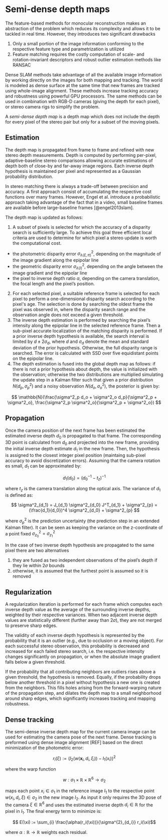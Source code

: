 # Semi-dense depth maps

The feature-based methods for monocular reconstruction makes an abstraction of the problem which reduces its complexity and allows it to be tackled in real time. However, they introduces two significant drawbacks

 1. Only a small portion of the image information conforming to the respective feature type and parametrization is utilized
 2. Feature matching requires the costly computation of scale- and rotation-invariant descriptors and robust outlier estimation methods like RANSAC

Dense SLAM methods take advantage of all the available image information by working directly on the images for both mapping and tracking. The world is modeled as dense surface at the same time that new frames are tracked using whole-image alignment. These methods increase tracking accuracy and robustness using powerful GPU processors. The same methods can be used in combination with RGB-D cameras (giving the depth for each pixel), or stereo camera rigs to simplify the problem.

A *semi-dense depth map* is a depth map which does not include the depth for every pixel of the stereo pair but only for a subset of the moving pixels.

## Estimation

The depth map is propagated from frame to frame and refined with new stereo depth measurements. Depth is computed by performing per-pixel, adaptive-baseline stereo comparisons allowing accurate estimations of depth both of close-by and far-away image regions. Each inverse depth hypothesis is maintained per pixel and represented as a Gaussian probability distribution.

In stereo matching there is always a trade-off between precision and accuracy. A first approach consist of accumulating the respective cost functions over many frames. However, Engel et al. introduce a probabilistic approach taking advantage of the fact that in a video, small baseline frames are available before large-baseline frames [@engel2013slam].

The depth map is updated as follows:

 1. A subset of pixels is selected for which the accuracy of a disparity search is sufficiently large. To achieve this goal three efficient local criteria are used to determine for which pixel a stereo update is worth the computational cost.

  * the photometric disparity error $\sigma^2_{\lambda(\xi,\pi)}$, depending on the magnitude of the image gradient along the epipolar line
  * the geometric disparity error $\sigma^2_{\lambda(I)}$, depending on the angle between the image gradient and the epipolar line
  * the pixel to inverse depth ratio $\alpha$, depending on the camera translation, the focal length and the pixel’s position.

 2. For each selected pixel, a suitable reference frame is selected for each pixel to perform a one-dimensional disparity search according to the pixel's age. The selection is done by searching the oldest frame the pixel was observed in, where the disparity search range and the observation angle does not exceed a given threshold.
 3. The inverse depth estimation is performed by searching the pixel’s intensity along the epipolar line in the selected reference frame. Then a sub-pixel accurate localization of the matching disparity is performed. If a prior inverse depth hypothesis is available, the search interval is limited by $d ± 2 \sigma_d$, where $d$ and $\sigma_d$ denote the mean and standard deviation of the prior hypothesis. Otherwise, the full disparity range is searched. The error is calculated with SSD over five equidistant points on the epipolar line.
 4. The depth estimation is fused into the global depth map as follows: if there is not a prior hypothesis about depth, the value is initialized with the observation; otherwise the two distributions are multiplied simulating the update step in a Kalman filter such that given a prior distribution $N(d_p, \sigma_p^2)$ and a noisy observation $N(d_o, \sigma_o^2)$, the posterior is given by:

$$ \mathbb{N}(\frac{\sigma^2_p d_o + \sigma^2_o d_p}{\sigma^2_p + \sigma^2_o}, \frac{\sigma^2_p \sigma^2_o}{\sigma^2_p + \sigma^2_o}) $$

## Propagation

Once the camera position of the next frame has been estimated the estimated inverse depth $d_0$ is propagated to that frame. The corresponding 3D point is calculated from $d_0$ and projected into the new frame, providing the initial inverse depth estimate $d_1$ in the new frame. Then, the hypothesis is assigned to the closest integer pixel position (maintaing sub-pixel accuracy to avoid discretization errors). Assuming that the camera rotation es small, $d_1$ can be approximated by:

$$ d_1(d_0) = (d_0^{−1} - t_z)^{-1}$$

where $t_z$ is the camera translation along the optical axis. The variance of $d_1$ is defined as:

$$ \sigma^2_{d_1} = J_{d_1} \sigma^2_{d_0} J^T_{d_1} + \sigma^2_{p} = (\frac{d_1}{d_0})^4 \sigma^2_{d_0} + \sigma^2_{p} $$

where $\sigma^2_{p}$ is the prediction uncertainty (the prediction step in an extended Kalman filter). It can be seen as keeping the variance on the z-coordinate of a point fixed $\sigma^2_{z_0} = \sigma^2_{z_1}$

In the case of two inverse depth hypothesis are propagated to the same pixel there are two alternatives
 1. they are fused as two independent observations of the pixel’s depth if they lie within $2\sigma$ bounds
 2. otherwise, it is assumed that the furthest point is assumed so it is removed

## Regularization

A regularization iteration is performed for each frame which computes each inverse depth value as the average of the surrounding
inverse depths, weighted by their respective variances. When two adjacent inverse depth values are statistically different (further away than $2\sigma$), they are not merged to preserve sharp edges.

The validity of each inverse depth hypothesis is represented by the probability that it is an outlier (e.g., due to occlusion or a moving object). For each successful stereo observation, this probability is decreased and increased for each failed stereo search, i.e. the respective intensity changes significantly on propagation, or when the absolute image gradient falls below a given threshold.

If the probability that all contributing neighbors are outliers rises above a given threshold, the hypothesis is removed. Equally, if the probability drops below another threshold in a pixel without hypothesis a new one is created from the neighbors. This fills holes arising from the forward-warping nature of the propagation step, and dilates the depth map to a small neighborhood around sharp edges, which significantly increases tracking and mapping robustness.

## Dense tracking

The semi-dense inverse depth map for the current camera image can be used for estimating the camera pose of the next frame. Dense tracking is preformed using dense image alignment [REF] based on the direct minimization of the photometric error:

$$ r_i(\xi) := ( I_2 (w(\mathbf{x}_i, d_i, \xi_i)) − I_1 (x_i))^2 $$

where the warp function

$$ w : \sigma_1 \times \mathbb{R} \times \mathbb{R}^6 \rightarrow \sigma_2 $$

maps each point $x_i \in \sigma_1$ in the reference image $I_1$ to the respective point $w(x_i, d_i, \xi) \in \sigma_2$ in the new image $I_2$. As input it only requires the 3D pose of the camera $\xi \in \mathbb{R}^6$ and uses the estimated inverse depth $d_i \in \mathbb{R}$ for the pixel in $I_1$. The final energy term to minimize is:

$$ E(\xi) := \sum_{i} \frac{\alpha(r_i(\xi))}{\sigma^{2}_{d_i}} r_i(\xi)$$

where $\alpha: \mathbb{R} \rightarrow \mathbb{R}$ weights each residual.
